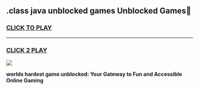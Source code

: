 
## .class java unblocked games Unblocked Games👋
<h3>
<a href="https://premium.freeplayer.one?title=.class_java_unblocked_games&ref=16F">CLICK TO PLAY</a></h3>
<hr>

<h3>
<a href="https://premium.freeplayer.one?title=.class_java_unblocked_games&ref=16F">CLICK 2 PLAY</a>
  
</h3>

<a href="https://premium.freeplayer.one?title=.class_java_unblocked_games&ref=16F/"><img src="https://clearcache.store/games.png"></a>


**worlds hardest game unblocked: Your Gateway to Fun and Accessible Online Gaming**
